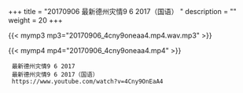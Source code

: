 +++
title = "20170906  最新德州灾情9 6 2017（国语） "
description = ""
weight = 20
+++

{{< mymp3 mp3="20170906_4cny9oneaa4.mp4.wav.mp3" >}}

{{< mymp4 mp4="20170906_4cny9oneaa4.mp4" >}}

     最新德州灾情9 6 2017 
     最新德州灾情9 6 2017（国语） 
     https://www.youtube.com/watch?v=4Cny9OnEaA4 
